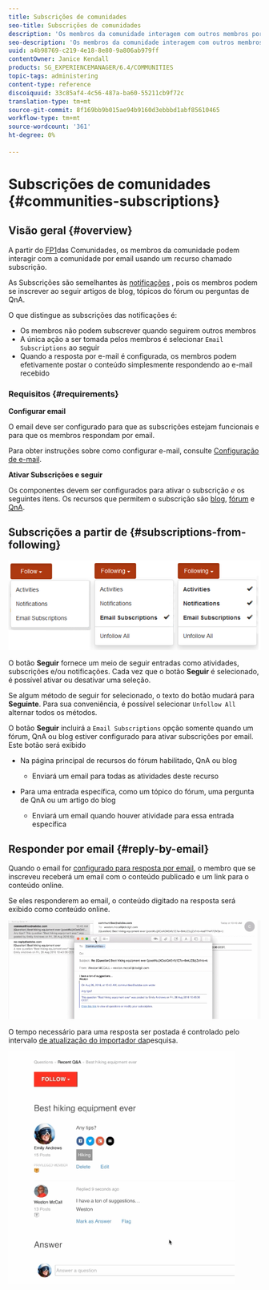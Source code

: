 ```yaml
---
title: Subscrições de comunidades
seo-title: Subscrições de comunidades
description: 'Os membros da comunidade interagem com outros membros por email '
seo-description: 'Os membros da comunidade interagem com outros membros por email '
uuid: a4b98769-c219-4e18-8e80-9a806ab979ff
contentOwner: Janice Kendall
products: SG_EXPERIENCEMANAGER/6.4/COMMUNITIES
topic-tags: administering
content-type: reference
discoiquuid: 33c85af4-4c56-487a-ba60-55211cb9f72c
translation-type: tm+mt
source-git-commit: 8f169bb9b015ae94b9160d3ebbbd1abf85610465
workflow-type: tm+mt
source-wordcount: '361'
ht-degree: 0%

---
```



# Subscrições de comunidades {#communities-subscriptions}

## Visão geral {#overview}

A partir do [FP1](deploy-communities.md#latestfeaturepack)das Comunidades, os membros da comunidade podem interagir com a comunidade por email usando um recurso chamado subscrição.

As Subscrições são semelhantes às [notificações](notifications.md) , pois os membros podem se inscrever ao seguir artigos de blog, tópicos do fórum ou perguntas de QnA.

O que distingue as subscrições das notificações é:

* Os membros não podem subscrever quando seguirem outros membros
* A única ação a ser tomada pelos membros é selecionar `Email Subscriptions` ao seguir
* Quando a resposta por e-mail é configurada, os membros podem efetivamente postar o conteúdo simplesmente respondendo ao e-mail recebido

### Requisitos {#requirements}

**Configurar email**

O email deve ser configurado para que as subscrições estejam funcionais e para que os membros respondam por email.

Para obter instruções sobre como configurar e-mail, consulte [Configuração de e-mail](email.md).

**Ativar Subscrições e seguir**

Os componentes devem ser configurados para ativar o subscrição *e* os seguintes itens. Os recursos que permitem o subscrição são [blog](blog-feature.md), [fórum](forum.md) e [QnA](working-with-qna.md).

## Subscrições a partir de {#subscriptions-from-following}

![chlimage_1-5](assets/chlimage_1-5.png)

O botão **Seguir** fornece um meio de seguir entradas como atividades, subscrições e/ou notificações. Cada vez que o botão **Seguir** é selecionado, é possível ativar ou desativar uma seleção.

Se algum método de seguir for selecionado, o texto do botão mudará para **Seguinte**. Para sua conveniência, é possível selecionar `Unfollow All` alternar todos os métodos.

O botão **Seguir** incluirá a `Email Subscriptions` opção somente quando um fórum, QnA ou blog estiver configurado para ativar subscrições por email. Este botão será exibido

* Na página principal de recursos do fórum habilitado, QnA ou blog

   * Enviará um email para todas as atividades deste recurso

* Para uma entrada específica, como um tópico do fórum, uma pergunta de QnA ou um artigo do blog

   * Enviará um email quando houver atividade para essa entrada específica

## Responder por email {#reply-by-email}

Quando o email for [configurado para resposta por email](email.md#configure-polling-importer), o membro que se inscreveu receberá um email com o conteúdo publicado e um link para o conteúdo online.

Se eles responderem ao email, o conteúdo digitado na resposta será exibido como conteúdo online.

![chlimage_1-6](assets/chlimage_1-6.png)

O tempo necessário para uma resposta ser postada é controlado pelo intervalo [de atualização do importador da](email.md#configure-polling-importer)pesquisa.

![chlimage_1-7](assets/chlimage_1-7.png)

